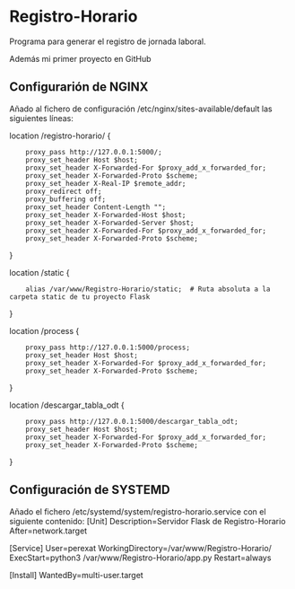 # Registro-Horario
Programa para generar el registro de jornada laboral.

Además mi primer proyecto en GitHub

Configurarión de NGINX
----------------------

Añado al fichero de configuración /etc/nginx/sites-available/default las siguientes líneas:

location /registro-horario/ {

        proxy_pass http://127.0.0.1:5000/;
        proxy_set_header Host $host;
        proxy_set_header X-Forwarded-For $proxy_add_x_forwarded_for;
        proxy_set_header X-Forwarded-Proto $scheme;
        proxy_set_header X-Real-IP $remote_addr;
        proxy_redirect off;
        proxy_buffering off;
        proxy_set_header Content-Length "";
        proxy_set_header X-Forwarded-Host $host;
        proxy_set_header X-Forwarded-Server $host;
        proxy_set_header X-Forwarded-For $proxy_add_x_forwarded_for;
        proxy_set_header X-Forwarded-Proto $scheme;
        
}


location /static {

        alias /var/www/Registro-Horario/static;  # Ruta absoluta a la carpeta static de tu proyecto Flask
}

location /process {

        proxy_pass http://127.0.0.1:5000/process;
        proxy_set_header Host $host;
        proxy_set_header X-Forwarded-For $proxy_add_x_forwarded_for;
        proxy_set_header X-Forwarded-Proto $scheme;
}

location /descargar_tabla_odt {

        proxy_pass http://127.0.0.1:5000/descargar_tabla_odt;
        proxy_set_header Host $host;
        proxy_set_header X-Forwarded-For $proxy_add_x_forwarded_for;
        proxy_set_header X-Forwarded-Proto $scheme;
}


Configuración de SYSTEMD
------------------------

Añado el fichero /etc/systemd/system/registro-horario.service con el siguiente contenido:
[Unit]
Description=Servidor Flask de Registro-Horario
After=network.target

[Service]
User=perexat
WorkingDirectory=/var/www/Registro-Horario/
ExecStart=python3 /var/www/Registro-Horario/app.py
Restart=always

[Install]
WantedBy=multi-user.target

